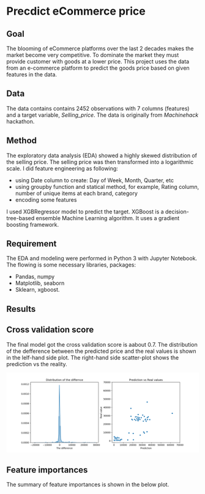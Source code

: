# Precdict eCommerce price
## Goal
The blooming of eCommerce platforms over the last 2 decades makes the market become very competitive. To dominate the market they must provide customer with goods at a lower price. This project uses the data from an e-commerce platform to predict the goods price based on given features in the data. 

## Data
The data contains contains 2452 observations with 7 columns (features) and a target variable, _Selling_price_. The data is originally from _Machinehack_ hackathon. 

## Method
The exploratory data analysis (EDA) showed a highly skewed distribution of the selling price. The selling price was then transformed into a logarithmic scale. I did feature engineering as following:
- using Date column to create: Day of Week, Month, Quarter, etc
- using groupby function and statical method, for example, Rating column, number of unique items at each brand, category
- encoding some features

I used XGBRegressor model to predict the target. XGBoost is a decision-tree-based ensemble Machine Learning algorithm. It uses a gradient boosting framework. 

## Requirement
The EDA and modeling were performed in Python 3 with Jupyter Notebook. The flowing is some necessary libraries, packages:
   - Pandas, numpy
   - Matplotlib, seaborn
   - Sklearn, xgboost.
   
## Results

## Cross validation score
The final model got the cross validation score is aabout 0.7. 
The distribution of the defference between the predicted price and the real values is shown in the lelf-hand side plot. The right-hand side scatter-plot shows the prediction vs the reality.

![Image description](https://github.com/lamdoanduc/Machine-Learning-Projects/blob/master/Predict_eCommerce_Price/plots/results_1.png)

## Feature importances 
The summary of feature importances is shown in the below plot. 



